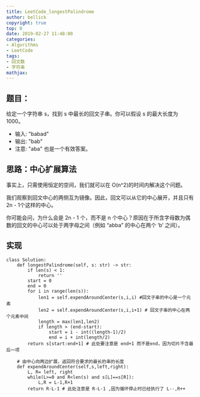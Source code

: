 ```yaml
---
title: LeetCode_longestPalindrome
author: bellick
copyright: true
top: 0
date: 2019-02-27 11:48:00
categories:
- Algorithms
- LeetCode
tags:
- 回文数
- 字符串
mathjax:
---
```


## 题目：

给定一个字符串 s，找到 s 中最长的回文子串。你可以假设 s 的最大长度为 1000。

* 输入: "babad"
* 输出: "bab"
* 注意: "aba" 也是一个有效答案。

## 思路：中心扩展算法
事实上，只需使用恒定的空间，我们就可以在 O(n^2)的时间内解决这个问题。

我们观察到回文中心的两侧互为镜像。因此，回文可以从它的中心展开，并且只有 2n - 1个这样的中心。

你可能会问，为什么会是 2n - 1 个，而不是 n 个中心？原因在于所含字母数为偶数的回文的中心可以处于两字母之间（例如 “abba” 的中心在两个 ‘b’ 之间）。

## 实现

```
class Solution:
    def longestPalindrome(self, s: str) -> str:
        if len(s) < 1:
            return ''
        start = 0
        end = 0
        for i in range(len(s)):
            len1 = self.expendAroundCenter(s,i,i) #回文子串的中心是一个元素
            len2 = self.expendAroundCenter(s,i,i+1) # 回文子串的中心在两个元素中间
            length = max(len1,len2)
            if length > (end-start):
                start = i - int((length-1)/2)
                end = i + int(length/2)
        return s[start:end+1] # 此处要注意是 end+1 而不是end，因为切片不含最后一项
        
    # 由中心向两边扩展，返回符合要求的最长的串的长度
    def expendAroundCenter(self,s,left,right):
        L, R= left, right
        while(L>=0 and R<len(s) and s[L]==s[R]):
            L,R = L-1,R+1
        return R-L-1 # 此处注意是 R-L-1 ,因为循环停止时已经执行了 L--,R++
        
```

